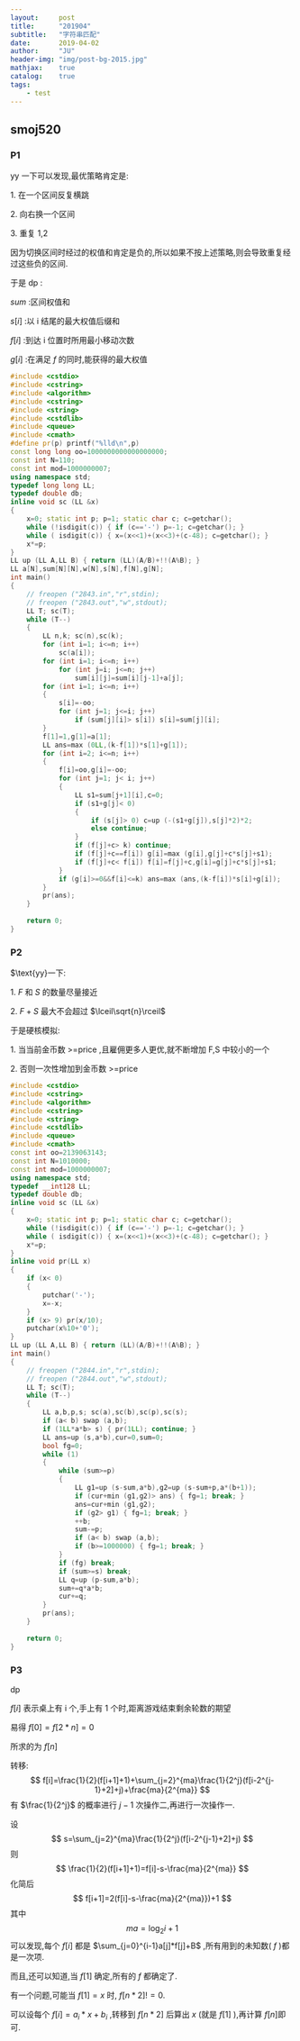 ```yaml
---
layout:     post
title:      "201904"
subtitle:   "字符串匹配"
date:       2019-04-02
author:     "JU"
header-img: "img/post-bg-2015.jpg"
mathjax:    true
catalog:    true
tags:
    - test
---
```


## smoj520

### P1

 $\text{yy}$ 一下可以发现,最优策略肯定是:  

 $\text{1.}$ 在一个区间反复横跳  

 $\text{2.}$ 向右换一个区间  

 $\text{3.}$ 重复 $\text{1,2}$   

因为切换区间时经过的权值和肯定是负的,所以如果不按上述策略,则会导致重复经过这些负的区间.  

于是  $\text{dp}$ :  

 $sum$ :区间权值和  

 $s[i]$ :以 $\text{i}$ 结尾的最大权值后缀和  

 $f[i]$ :到达 $\text{i}$ 位置时所用最小移动次数  

 $g[i]$ :在满足 $f$ 的同时,能获得的最大权值  

```cpp
#include <cstdio>
#include <cstring>
#include <algorithm>
#include <cstring>
#include <string>
#include <cstdlib>
#include <queue>
#include <cmath>
#define pr(p) printf("%lld\n",p)
const long long oo=1000000000000000000;
const int N=110;
const int mod=1000000007;
using namespace std;
typedef long long LL;
typedef double db;
inline void sc (LL &x)
{
    x=0; static int p; p=1; static char c; c=getchar();
    while (!isdigit(c)) { if (c=='-') p=-1; c=getchar(); }
    while ( isdigit(c)) { x=(x<<1)+(x<<3)+(c-48); c=getchar(); }
    x*=p;
}
LL up (LL A,LL B) { return (LL)(A/B)+!!(A%B); }
LL a[N],sum[N][N],w[N],s[N],f[N],g[N];
int main()
{
	// freopen ("2843.in","r",stdin);
	// freopen ("2843.out","w",stdout);
	LL T; sc(T);
	while (T--)
	{
		LL n,k; sc(n),sc(k);
		for (int i=1; i<=n; i++)
			sc(a[i]);
		for (int i=1; i<=n; i++)
			for (int j=i; j<=n; j++)
				sum[i][j]=sum[i][j-1]+a[j];
		for (int i=1; i<=n; i++)
		{
			s[i]=-oo;
			for (int j=1; j<=i; j++)
				if (sum[j][i]> s[i]) s[i]=sum[j][i];
		}
		f[1]=1,g[1]=a[1];
		LL ans=max (0LL,(k-f[1])*s[1]+g[1]);
		for (int i=2; i<=n; i++)
		{
			f[i]=oo,g[i]=-oo;
			for (int j=1; j< i; j++)
			{
				LL s1=sum[j+1][i],c=0;
				if (s1+g[j]< 0)
				{
					if (s[j]> 0) c=up (-(s1+g[j]),s[j]*2)*2;
					else continue;
				}
				if (f[j]+c> k) continue;
				if (f[j]+c==f[i]) g[i]=max (g[i],g[j]+c*s[j]+s1);
				if (f[j]+c< f[i]) f[i]=f[j]+c,g[i]=g[j]+c*s[j]+s1;
			}
			if (g[i]>=0&&f[i]<=k) ans=max (ans,(k-f[i])*s[i]+g[i]);
		}
		pr(ans);
	}
	
	return 0;
}

```

### P2

 $\text{yy}一下:

 $\text{1.}$ $F$ 和 $S$ 的数量尽量接近

 $\text{2.}$ $F+S$ 最大不会超过 $\lceil\sqrt{n}\rceil$

 于是硬核模拟:  

 $\text{1.}$ 当当前金币数 $\text{>=price}$ ,且雇佣更多人更优,就不断增加 $\text{F,S}$ 中较小的一个  

 $\text{2.}$ 否则一次性增加到金币数 $\text{>=price}$   

```cpp
#include <cstdio>
#include <cstring>
#include <algorithm>
#include <cstring>
#include <string>
#include <cstdlib>
#include <queue>
#include <cmath>
const int oo=2139063143;
const int N=1010000;
const int mod=1000000007;
using namespace std;
typedef __int128 LL;
typedef double db;
inline void sc (LL &x)
{
    x=0; static int p; p=1; static char c; c=getchar();
    while (!isdigit(c)) { if (c=='-') p=-1; c=getchar(); }
    while ( isdigit(c)) { x=(x<<1)+(x<<3)+(c-48); c=getchar(); }
    x*=p;
}
inline void pr(LL x)
{
    if (x< 0)
    {
        putchar('-');
        x=-x;
    }
    if (x> 9) pr(x/10);
    putchar(x%10+'0');
}
LL up (LL A,LL B) { return (LL)(A/B)+!!(A%B); }
int main()
{
	// freopen ("2844.in","r",stdin);
	// freopen ("2844.out","w",stdout);
	LL T; sc(T);
	while (T--)
	{
		LL a,b,p,s; sc(a),sc(b),sc(p),sc(s);
		if (a< b) swap (a,b);
		if (1LL*a*b> s) { pr(1LL); continue; }
		LL ans=up (s,a*b),cur=0,sum=0;
		bool fg=0;
		while (1)
		{
			while (sum>=p)
			{
				LL g1=up (s-sum,a*b),g2=up (s-sum+p,a*(b+1));
				if (cur+min (g1,g2)> ans) { fg=1; break; }
				ans=cur+min (g1,g2);
				if (g2> g1) { fg=1; break; }
				++b;
				sum-=p;
				if (a< b) swap (a,b);
				if (b>=1000000) { fg=1; break; }
			}
			if (fg) break;
			if (sum>=s) break;
			LL q=up (p-sum,a*b);
			sum+=q*a*b;
			cur+=q;
		}
		pr(ans);
	}
	
	return 0;
}
```

### P3

 $\text{dp}$   

 $f[i]$ 表示桌上有  $\text{i}$ 个,手上有 $\text{1}$ 个时,距离游戏结束剩余轮数的期望  

易得 $f[0]=f[2*n]=0$   

所求的为 $f[n]$   

转移:  
$$
f[i]=\frac{1}{2}(f[i+1]+1)+\sum_{j=2}^{ma}\frac{1}{2^j}(f[i-2^{j-1}+2]+j)+\frac{ma}{2^{ma}}
$$
有 $\frac{1}{2^j}$ 的概率进行 $j-1$ 次操作二,再进行一次操作一.  

设
$$
s=\sum_{j=2}^{ma}\frac{1}{2^j}(f[i-2^{j-1}+2]+j)
$$
则
$$
\frac{1}{2}(f[i+1]+1)=f[i]-s-\frac{ma}{2^{ma}}
$$
化简后
$$
f[i+1]=2(f[i]-s-\frac{ma}{2^{ma}})+1
$$
其中
$$
ma=\log_{2}{i}+1
$$
可以发现,每个 $f[i]$ 都是 $\sum_{j=0}^{i-1}a[j]*f[j]+B$ ,所有用到的未知数( $f$ )都是一次项.  

而且,还可以知道,当 $f[1]$ 确定,所有的 $f$ 都确定了.  

有一个问题,可能当 $f[1]=x$ 时, $f[n*2]!=0$.  

可以设每个 $f[i]=a_i*x+b_i$ ,转移到 $f[n*2]$ 后算出 $x$ (就是 $f[1]$ ),再计算 $f[n]$即可.
